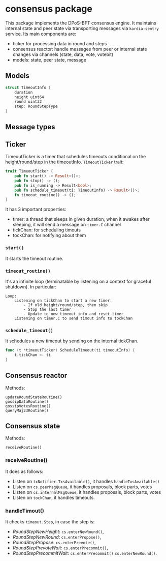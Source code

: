 # consensus package
This package implements the DPoS-BFT consensus engine. It maintains internal state and peer state via transporting messages via `kardia-sentry` service.
Its main components are:
- ticker for processing data in round and steps
- consensus reactor: handle messages from peer or internal state changes via channels (state, data, vote, votebit)
- models: state, peer state, message


## Models
```rust
struct TimeoutInfo {
    duration
    height uint64
    round uint32
    step: RoundStepType
}
```

## Message types

## Ticker
TimeoutTicker is a timer that schedules timeouts conditional on the height/round/step in the timeoutInfo.
`TimeoutTicker` trait: 
```rust
trait TimeoutTicker {
    pub fn start() -> Result<()>;
    pub fn stop() -> ();
    pub fn is_running -> Result<bool>;
    pub fn schedule_timeout(ti: TimeoutInfo) -> Result<()>;
    fn timeout_routine() -> ();
}
```
It has 3 important properties:
- timer: a thread that sleeps in given duration, when it awakes after sleeping, it will send a message on `timer.C` channel
- tickChan: for scheduling timouts
- tockChan: for notifying about them
### `start()`
It starts the timeout routine.
### `timeout_routine()`
It's an infinite loop (terminatable by listening on a context for graceful shutdown). In particular:
```
Loop:
    Listening on tickChan to start a new timer:
        - If old height/round/step, then skip
        - Stop the last timer
        - Update to new timeout info and reset timer
    Listening on timer.C to send timout info to tockChan
```
### `schedule_timeout()`
It schedules a new timeout by sending on the internal tickChan.
```go
func (t *timeoutTicker) ScheduleTimeout(ti timeoutInfo) {
	t.tickChan <- ti
}
```
##

## Consensus reactor
Methods:
```
updateRoundStateRoutine()
gossipDataRoutine()
gossipVotesRoutine()
queryMaj23Routine()
```

## Consensus state
Methods:
```
receiveRoutine()
```

### receiveRoutine()
It does as follows:
- Listen on `txNotifier.TxsAvailable()`, it handles `handleTxsAvailable()`
- Listen on `cs.peerMsgQueue`, it handles proposals, block parts, votes
- Listen on `cs.internalMsgQueue`, it handles proposals, block parts, votes
- Listen on `tockChan`, it handles timeouts.

### handleTimout()
It checks `timeout.Step`, in case the step is:
- *RoundStepNewHeight*: `cs.enterNewRound()`,
- *RoundStepNewRound*: `cs.enterPropose()`,
- *RoundStepPropose*: `cs.enterPrevote()`,
- *RoundStepPrevoteWait*: `cs.enterPrecommit()`,
- *RoundStepPrecommitWait*: `cs.enterPrecommit()` `cs.enterNewRound()`.